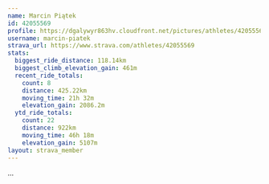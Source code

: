 ```yaml
---
name: Marcin Piątek
id: 42055569
profile: https://dgalywyr863hv.cloudfront.net/pictures/athletes/42055569/12602382/1/large.jpg
username: marcin-piatek
strava_url: https://www.strava.com/athletes/42055569
stats:
  biggest_ride_distance: 118.14km
  biggest_climb_elevation_gain: 461m
  recent_ride_totals:
    count: 8
    distance: 425.22km
    moving_time: 21h 32m
    elevation_gain: 2086.2m
  ytd_ride_totals:
    count: 22
    distance: 922km
    moving_time: 46h 18m
    elevation_gain: 5107m
layout: strava_member
--- 
```

...

